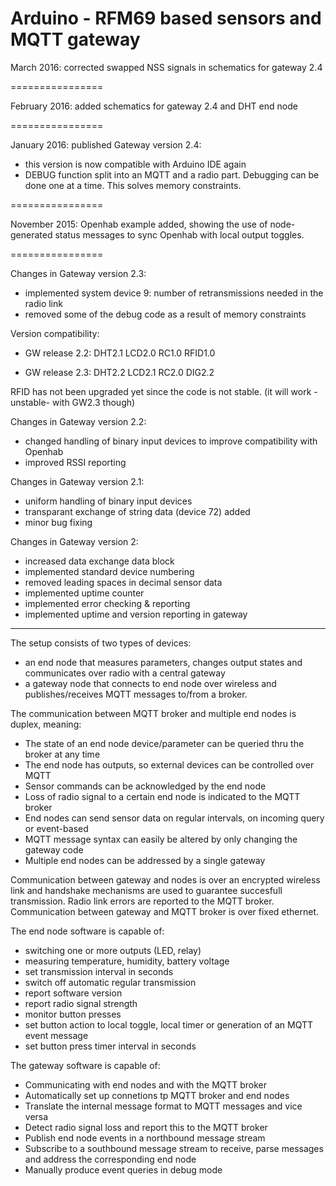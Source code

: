 Arduino - RFM69 based sensors and MQTT gateway 
================

March 2016: corrected swapped NSS signals in schematics for gateway 2.4

================

February 2016: added schematics for gateway 2.4 and DHT end node

================

January 2016: published Gateway version 2.4:
- this version is now compatible with Arduino IDE again
- DEBUG function split into an MQTT and a radio part. Debugging can be done one at a time. This solves memory constraints.

================

November 2015: Openhab example added, showing the use of node-generated status messages to sync Openhab with local output toggles. 

================

Changes in Gateway version 2.3:
- implemented system device 9: number of retransmissions needed in the radio link
- removed some of the debug code as a result of memory constraints

Version compatibility:

- GW release	2.2:	DHT2.1		LCD2.0		RC1.0		RFID1.0

- GW release	2.3:	DHT2.2		LCD2.1		RC2.0   DIG2.2	


RFID has not been upgraded yet since the code is not stable. (it will work -unstable- with GW2.3 though)

Changes in Gateway version 2.2:
- changed handling of binary input devices to improve compatibility with Openhab
- improved RSSI reporting


Changes in Gateway version 2.1:
- uniform handling of binary input devices
- transparant exchange of string data (device 72) added
- minor bug fixing

Changes in Gateway version 2:
- increased data exchange data block
- implemented standard device numbering
- removed leading spaces in decimal sensor data
- implemented uptime counter
- implemented error checking & reporting
- implemented uptime and version reporting in gateway

____________________________________________________________________________________________________________________
The setup consists of two types of devices:

- an end node that measures parameters, changes output states and communicates over radio with a central gateway
- a gateway node that connects to end node over wireless and publishes/receives MQTT messages to/from a broker.

The communication between MQTT broker and multiple end nodes is duplex, meaning:
- The state of an end node device/parameter can be queried thru the broker at any time
- The end node has outputs, so external devices can be controlled over MQTT
- Sensor commands can be acknowledged by the end node
- Loss of radio signal to a certain end node is indicated to the MQTT broker
- End nodes can send sensor data on regular intervals, on incoming query or event-based
- MQTT message syntax can easily be altered by only changing the gateway code
- Multiple end nodes can be addressed by a single gateway

Communication between gateway and nodes is over an encrypted wireless link and handshake mechanisms are used to guarantee succesfull transmission. Radio link errors are reported to the MQTT broker.
Communication between gateway and MQTT broker is over fixed ethernet.

The end node software is capable of:
- switching one or more outputs (LED, relay)
- measuring temperature, humidity, battery voltage
- set transmission interval in seconds
- switch off automatic regular transmission
- report software version
- report radio signal strength
- monitor button presses 
- set button action to local toggle, local timer or generation of an MQTT event message
- set button press timer interval in seconds

The gateway software is capable of:
- Communicating with end nodes and with the MQTT broker
- Automatically set up connetions tp MQTT broker and end nodes
- Translate the internal message format to MQTT messages and vice versa
- Detect radio signal loss and report this to the MQTT broker
- Publish end node events in a northbound message stream
- Subscribe to a southbound message stream to receive, parse messages and address the corresponding end node
- Manually produce event queries in debug mode

